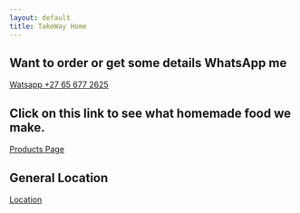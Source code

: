 ```yaml
---
layout: default
title: TakeWay Home
---
```


## Want to order or get some details WhatsApp me
[Watsapp +27 65 677 2625](https://wa.me/27656772625?text=Hello%20%F0%9F%98%8A%0AI'm%20interested%20in%20placing%20an%20order%20for%20(product%20name)%20for%20this%20upcoming%20Friday.%20Could%20you%20please%20provide%20me%20with%20the%20pickup%20location%3F%20Also%2C%20I%20would%20appreciate%20confirmation%20once%20it's%20ready.%20Thank%20you!)


## Click on this link to see what homemade food we make.
[Products Page](https://electroboy10.github.io/TakeWay.github.io/products)

## General Location
[Location](https://maps.app.goo.gl/vDgT3D6rJisTjN4Z9)

